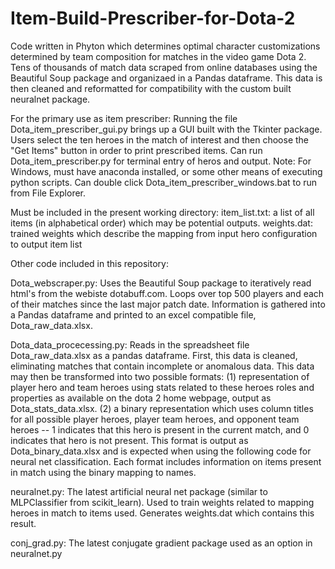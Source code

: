 # Item-Build-Prescriber-for-Dota-2
Code written in Phyton which determines optimal character customizations determined by team composition for matches in the video game Dota 2. Tens of thousands of match data scraped from online databases using the Beautiful Soup package and organizaed in a Pandas dataframe. This data is then cleaned and reformatted for compatibility with the custom built neuralnet package.

For the primary use as item prescriber:
Running the file Dota_item_prescriber_gui.py brings up a GUI built with the Tkinter package. Users select the ten heroes in the match of interest and then choose the "Get Items" button in order to print prescribed items. Can run Dota_item_prescriber.py for terminal entry of heros and output. Note: For Windows, must have anaconda installed, or some other means of executing python scripts. Can double click Dota_item_prescriber_windows.bat to run from File Explorer. 

Must be included in the present working directory: 
item_list.txt: a list of all items (in alphabetical order) which may be potential outputs. 
weights.dat: trained weights which describe the mapping from input hero configuration to output item list




Other code included in this repository:

Dota_webscraper.py:
Uses the Beautiful Soup package to iteratively read html's from the webiste dotabuff.com. Loops over top 500 players and each of their matches since the last major patch date. Information is gathered into a Pandas dataframe and printed to an excel compatible file, Dota_raw_data.xlsx.

Dota_data_procecessing.py:
Reads in the spreadsheet file Dota_raw_data.xlsx as a pandas dataframe. First, this data is cleaned, eliminating matches that contain incomplete or anomalous data. This data may then be transformed into two possible formats: (1) representation of player hero and team heroes using stats related to these heroes roles and properties as available on the dota 2 home webpage, output as Dota_stats_data.xlsx. (2) a binary representation which uses column titles for all possible player heroes, player team heroes, and opponent team heroes -- 1 indicates that this hero is present in the current match, and 0 indicates that hero is not present. This format is output as Dota_binary_data.xlsx and is expected when using the following code for neural net classification. Each format includes information on items present in match using the binary mapping to names. 

neuralnet.py:
The latest artificial neural net package (similar to MLPClassifier from scikit_learn). Used to train weights related to mapping heroes in match to items used. Generates weights.dat which contains this result.

conj_grad.py:
The latest conjugate gradient package used as an option in neuralnet.py











